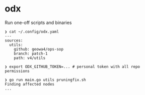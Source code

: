# odx

Run one-off scripts and binaries

```shell
❯ cat ~/.config/odx.yaml
---
sources:
  utils:
    github: geowa4/ops-sop
    branch: patch-1
    path: v4/utils

❯ export ODX_GITHUB_TOKEN=... # personal token with all repo permissions

❯ go run main.go utils pruningfix.sh
Finding affected nodes
...
```